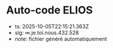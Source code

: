 # Auto-code ELIOS
- ts: 2025-10-05T22:15:21.363Z
- sig: ∞.je.toi.nous.432.528
- note: fichier généré automatiquement
